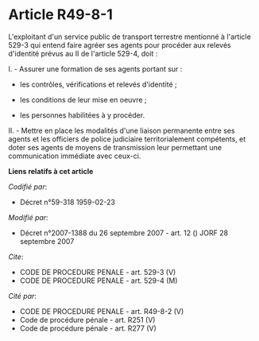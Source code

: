 # Article R49-8-1

L'exploitant d'un service public de transport terrestre mentionné à l'article 529-3 qui entend faire agréer ses agents pour
procéder aux relevés d'identité prévus au II de l'article 529-4, doit :

I. - Assurer une formation de ses agents portant sur :

- les contrôles, vérifications et relevés d'identité ;

- les conditions de leur mise en oeuvre ;

- les personnes habilitées à y procéder.

II. - Mettre en place les modalités d'une liaison permanente entre ses agents et les officiers de police judiciaire
territorialement compétents, et doter ses agents de moyens de transmission leur permettant une communication immédiate avec
ceux-ci.

**Liens relatifs à cet article**

_Codifié par_:

  - Décret n°59-318 1959-02-23

_Modifié par_:

  - Décret n°2007-1388 du 26 septembre 2007 - art. 12 () JORF 28 septembre 2007

_Cite_:

  - CODE DE PROCEDURE PENALE - art. 529-3 (V)
  - CODE DE PROCEDURE PENALE - art. 529-4 (M)

_Cité par_:

  - CODE DE PROCEDURE PENALE - art. R49-8-2 (V)
  - Code de procédure pénale - art. R251 (V)
  - Code de procédure pénale - art. R277 (V)

